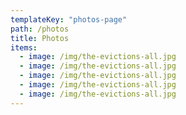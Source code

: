 ```yaml
---
templateKey: "photos-page"
path: /photos
title: Photos
items:
  - image: /img/the-evictions-all.jpg
  - image: /img/the-evictions-all.jpg
  - image: /img/the-evictions-all.jpg
  - image: /img/the-evictions-all.jpg
  - image: /img/the-evictions-all.jpg
---
```

